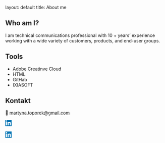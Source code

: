 layout: default
title: About me

## Who am I?
I am technical communications professional with 10 + years’ experience working with a wide variety of customers, products, and end-user groups. 

## Tools
- Adobe Creatinve Cloud
- HTML
- GitHab
- IXIASOFT

## Kontakt
📨 martyna.toporek@gmail.com


<a href="https://www.linkedin.com/in/LinkedIn_logo.png/">
  <img src="images/LinkedIn_logo.png" alt="LinkedIn" width="20" height="20">
</a> 

<p align="left">
  <a href="https://www.linkedin.com/in/martyna-toporek/" target="_blank">
    <img src="images/LinkedIn_logo.png" alt="LinkedIn" width="20" height="20" />
  </a>
 </p>
